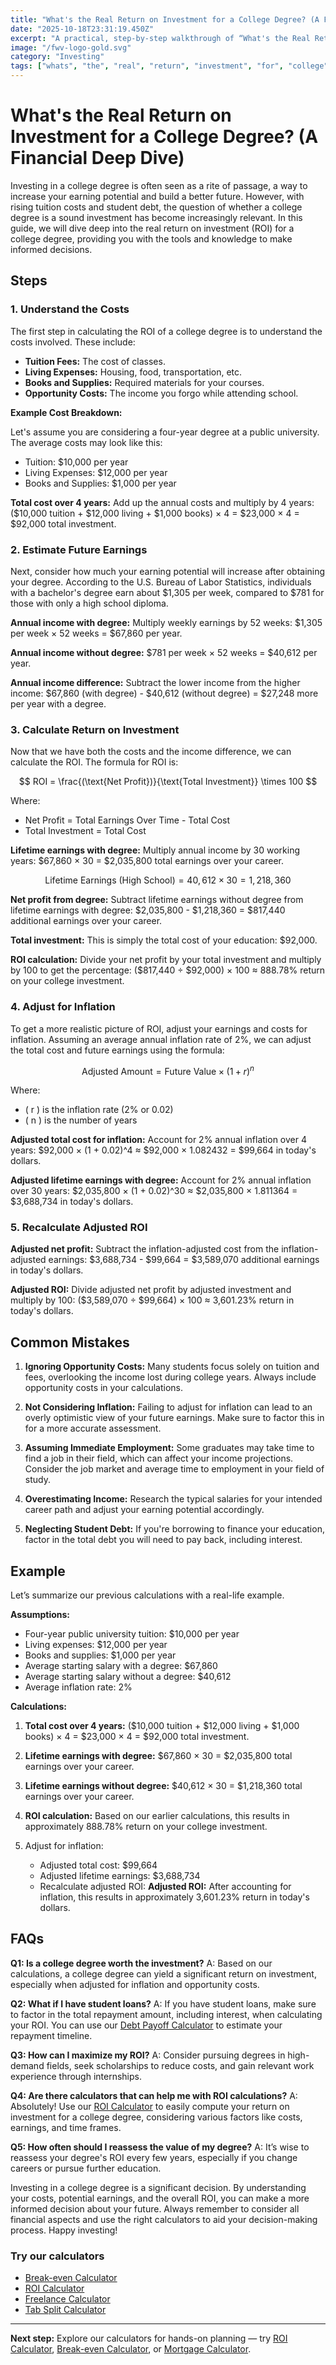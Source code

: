 ```yaml
---
title: "What's the Real Return on Investment for a College Degree? (A Financial Deep Dive) — Complete Guide"
date: "2025-10-18T23:31:19.450Z"
excerpt: "A practical, step-by-step walkthrough of “What's the Real Return on Investment for a College Degree? (A Financial Deep Dive)”."
image: "/fwv-logo-gold.svg"
category: "Investing"
tags: ["whats", "the", "real", "return", "investment", "for", "college", "degree"]
---
```


# What's the Real Return on Investment for a College Degree? (A Financial Deep Dive)

Investing in a college degree is often seen as a rite of passage, a way to increase your earning potential and build a better future. However, with rising tuition costs and student debt, the question of whether a college degree is a sound investment has become increasingly relevant. In this guide, we will dive deep into the real return on investment (ROI) for a college degree, providing you with the tools and knowledge to make informed decisions.

## Steps

### 1. Understand the Costs

The first step in calculating the ROI of a college degree is to understand the costs involved. These include:

- **Tuition Fees:** The cost of classes.
- **Living Expenses:** Housing, food, transportation, etc.
- **Books and Supplies:** Required materials for your courses.
- **Opportunity Costs:** The income you forgo while attending school.

**Example Cost Breakdown:**

Let's assume you are considering a four-year degree at a public university. The average costs may look like this:

- Tuition: $10,000 per year
- Living Expenses: $12,000 per year
- Books and Supplies: $1,000 per year

**Total cost over 4 years:** Add up the annual costs and multiply by 4 years: ($10,000 tuition + $12,000 living + $1,000 books) × 4 = $23,000 × 4 = $92,000 total investment.

### 2. Estimate Future Earnings

Next, consider how much your earning potential will increase after obtaining your degree. According to the U.S. Bureau of Labor Statistics, individuals with a bachelor's degree earn about $1,305 per week, compared to $781 for those with only a high school diploma. 

**Annual income with degree:** Multiply weekly earnings by 52 weeks: $1,305 per week × 52 weeks = $67,860 per year.

**Annual income without degree:** $781 per week × 52 weeks = $40,612 per year.

**Annual income difference:** Subtract the lower income from the higher income: $67,860 (with degree) - $40,612 (without degree) = $27,248 more per year with a degree.

### 3. Calculate Return on Investment

Now that we have both the costs and the income difference, we can calculate the ROI. The formula for ROI is:

$$
ROI = \frac{(\text{Net Profit})}{\text{Total Investment}} \times 100
$$

Where:

- Net Profit = Total Earnings Over Time - Total Cost
- Total Investment = Total Cost

**Lifetime earnings with degree:** Multiply annual income by 30 working years: $67,860 × 30 = $2,035,800 total earnings over your career.

$$
\text{Lifetime Earnings (High School)} = 40,612 \times 30 = 1,218,360
$$

**Net profit from degree:** Subtract lifetime earnings without degree from lifetime earnings with degree: $2,035,800 - $1,218,360 = $817,440 additional earnings over your career.

**Total investment:** This is simply the total cost of your education: $92,000.

**ROI calculation:** Divide your net profit by your total investment and multiply by 100 to get the percentage: ($817,440 ÷ $92,000) × 100 ≈ 888.78% return on your college investment.

### 4. Adjust for Inflation

To get a more realistic picture of ROI, adjust your earnings and costs for inflation. Assuming an average annual inflation rate of 2%, we can adjust the total cost and future earnings using the formula:

$$
\text{Adjusted Amount} = \text{Future Value} \times (1 + r)^n
$$

Where:

- \( r \) is the inflation rate (2% or 0.02)
- \( n \) is the number of years

**Adjusted total cost for inflation:** Account for 2% annual inflation over 4 years: $92,000 × (1 + 0.02)^4 ≈ $92,000 × 1.082432 = $99,664 in today's dollars.

**Adjusted lifetime earnings with degree:** Account for 2% annual inflation over 30 years: $2,035,800 × (1 + 0.02)^30 ≈ $2,035,800 × 1.811364 = $3,688,734 in today's dollars.

### 5. Recalculate Adjusted ROI

**Adjusted net profit:** Subtract the inflation-adjusted cost from the inflation-adjusted earnings: $3,688,734 - $99,664 = $3,589,070 additional earnings in today's dollars.

**Adjusted ROI:** Divide adjusted net profit by adjusted investment and multiply by 100: ($3,589,070 ÷ $99,664) × 100 ≈ 3,601.23% return in today's dollars.

## Common Mistakes

1. **Ignoring Opportunity Costs:** Many students focus solely on tuition and fees, overlooking the income lost during college years. Always include opportunity costs in your calculations.

2. **Not Considering Inflation:** Failing to adjust for inflation can lead to an overly optimistic view of your future earnings. Make sure to factor this in for a more accurate assessment.

3. **Assuming Immediate Employment:** Some graduates may take time to find a job in their field, which can affect your income projections. Consider the job market and average time to employment in your field of study.

4. **Overestimating Income:** Research the typical salaries for your intended career path and adjust your earning potential accordingly.

5. **Neglecting Student Debt:** If you're borrowing to finance your education, factor in the total debt you will need to pay back, including interest.

## Example

Let’s summarize our previous calculations with a real-life example.

**Assumptions:**
- Four-year public university tuition: $10,000 per year
- Living expenses: $12,000 per year
- Books and supplies: $1,000 per year
- Average starting salary with a degree: $67,860
- Average starting salary without a degree: $40,612
- Average inflation rate: 2%

**Calculations:**
1. **Total cost over 4 years:** ($10,000 tuition + $12,000 living + $1,000 books) × 4 = $23,000 × 4 = $92,000 total investment.
   
2. **Lifetime earnings with degree:** $67,860 × 30 = $2,035,800 total earnings over your career.
   
3. **Lifetime earnings without degree:** $40,612 × 30 = $1,218,360 total earnings over your career.
   
4. **ROI calculation:** Based on our earlier calculations, this results in approximately 888.78% return on your college investment.
   
5. Adjust for inflation:
   - Adjusted total cost: $99,664
   - Adjusted lifetime earnings: $3,688,734
   - Recalculate adjusted ROI:
**Adjusted ROI:** After accounting for inflation, this results in approximately 3,601.23% return in today's dollars.

## FAQs

**Q1: Is a college degree worth the investment?**
A: Based on our calculations, a college degree can yield a significant return on investment, especially when adjusted for inflation and opportunity costs.

**Q2: What if I have student loans?**
A: If you have student loans, make sure to factor in the total repayment amount, including interest, when calculating your ROI. You can use our [Debt Payoff Calculator](/calculators) to estimate your repayment timeline.

**Q3: How can I maximize my ROI?**
A: Consider pursuing degrees in high-demand fields, seek scholarships to reduce costs, and gain relevant work experience through internships.

**Q4: Are there calculators that can help me with ROI calculations?**
A: Absolutely! Use our [ROI Calculator](/calculators) to easily compute your return on investment for a college degree, considering various factors like costs, earnings, and time frames.

**Q5: How often should I reassess the value of my degree?**
A: It’s wise to reassess your degree's ROI every few years, especially if you change careers or pursue further education.

Investing in a college degree is a significant decision. By understanding your costs, potential earnings, and the overall ROI, you can make a more informed decision about your future. Always remember to consider all financial aspects and use the right calculators to aid your decision-making process. Happy investing!



### Try our calculators
- [Break-even Calculator](/calculators)
- [ROI Calculator](/calculators)
- [Freelance Calculator](/calculators)
- [Tab Split Calculator](/calculators)


---
**Next step:** Explore our calculators for hands-on planning — try [ROI Calculator](/calculators), [Break-even Calculator](/calculators), or [Mortgage Calculator](/calculators).


<script type="application/ld+json">
{
  "@context": "https://schema.org",
  "@type": "Article",
  "headline": "What's the Real Return on Investment for a College Degree? (A Financial Deep Dive) — Complete Guide",
  "description": "A practical, step-by-step walkthrough of “What's the Real Return on Investment for a College Degree? (A Financial Deep Dive)”.",
  "author": {
    "@type": "Organization",
    "name": "Foster Wealth Ventures"
  },
  "datePublished": "2025-10-18T23:31:02.560Z",
  "image": "/fwv-logo-gold.svg"
}
</script>


<script type="application/ld+json">
{ "@context":"https://schema.org", "@type":"FAQPage", "mainEntity": [] }
</script>

